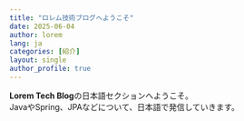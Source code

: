 ```yaml
---
title: "ロレム技術ブログへようこそ"
date: 2025-06-04
author: lorem
lang: ja
categories: [紹介]
layout: single
author_profile: true
---
```


**Lorem Tech Blog**の日本語セクションへようこそ。  
JavaやSpring、JPAなどについて、日本語で発信していきます。
